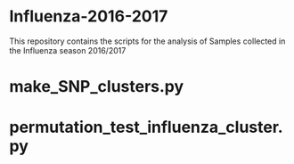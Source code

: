 # Influenza-2016-2017
This repository contains the scripts for the analysis of Samples collected in the Influenza season 2016/2017

# make_SNP_clusters.py

# permutation_test_influenza_cluster.py
